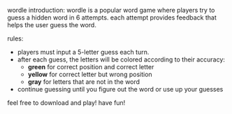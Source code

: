 wordle introduction:
wordle is a popular word game where players try to guess a hidden word in 6 attempts. each attempt provides feedback that helps the user guess the word.

rules:
- players must input a 5-letter guess each turn.
- after each guess, the letters will be colored according to their accuracy:
    - **green** for correct position and correct letter
    - **yellow** for correct letter but wrong position
    - **gray** for letters that are not in the word
- continue guessing until you figure out the word or use up your guesses

feel free to download and play! have fun!

